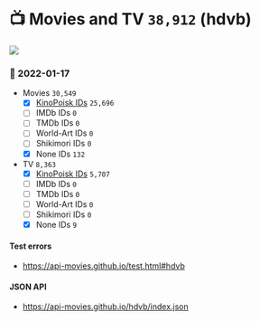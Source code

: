 # :tv: Movies and TV `38,912` (hdvb)

<a href="https://API-Movies.github.io"><img src="https://API-Movies.github.io/banner.png?cache"></a>

### :date: 2022-01-17
- Movies `30,549`
  - [x] <a href="https://API-Movies.github.io/hdvb/movie_kinopoisk_ids.json">KinoPoisk IDs</a> `25,696`
  - [ ] IMDb IDs `0`
  - [ ] TMDb IDs `0`
  - [ ] World-Art IDs `0`
  - [ ] Shikimori IDs `0`
  - [x] None IDs `132`
- TV `8,363`
  - [x] <a href="https://API-Movies.github.io/hdvb/tv_kinopoisk_ids.json">KinoPoisk IDs</a> `5,707`
  - [ ] IMDb IDs `0`
  - [ ] TMDb IDs `0`
  - [ ] World-Art IDs `0`
  - [ ] Shikimori IDs `0`
  - [x] None IDs `9`
#### Test errors
- <a href='https://api-movies.github.io/test.html#hdvb'>https://api-movies.github.io/test.html#hdvb</a>
#### JSON API
- <a href='https://api-movies.github.io/hdvb/index.json'>https://api-movies.github.io/hdvb/index.json</a>

